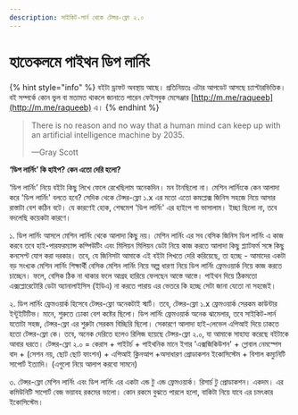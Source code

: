 ```yaml
---
description: সাইকিট-লার্ন থেকে টেন্সর-ফ্লো ২.০
---
```


# হাতেকলমে পাইথন ডিপ লার্নিং

{% hint style="info" %}
বইটা ড্রাফট অবস্থায় আছে। প্রতিনিয়তঃ এটার আপডেট আসছে চ্যাপ্টারভিত্তিক। বই সম্পর্কে কোন ভুল বা মতামত থাকলে জানাতে পারেন ফেইসবুক মেসেঞ্জার [http://m.me/raqueeb](http://m.me/raqueeb) এ। 
{% endhint %}

> There is no reason and no way that a human mind can keep up with an artificial intelligence machine by 2035.
>
> —Gray Scott

**‘ডিপ লার্নিং’ কি হাইপ? কেন এতো দেরি হলো?**

‘ডিপ লার্নিং’ নিয়ে বইটা কিছু লিখে ফেলে রেখেছিলাম অনেকদিন। মন টানছিলো না। মেশিন লার্নিংকে কেন আলাদা করে 'ডিপ লার্নিং' বলতে হবে? সেদিক থেকে টেন্সর-ফ্লো ১.x এর মতো এতো কমপ্লেক্স জিনিস সহজে নিয়ে আসার রাস্তাটা বেশ কঠিন বটে। যে কারণেই হোক, শেষমেশ 'ডিপ লার্নিং' এর হাইপে গা ভাসালাম। ইচ্ছা ছিলো না, তবে বদলেছি কয়েকটা কারণে। 

১. ডিপ লার্নিং আসলে মেশিন লার্নিং থেকে আলাদা কিছু নয়। মেশিন লার্নিং এর সব বেসিক জিনিস ডিপ লার্নিং এ কাজ করবে তবে হাই-পারফরম্যান্স কম্পিউটিং এবং মিলিয়ন মিলিয়ন ডেটা নিয়ে কাজ করতে আলাদা কিছু প্ল্যাটফর্ম সঙ্গে কিছু কনসেপ্ট যোগ করা দরকার। তবে, যে জিনিসটা আমাকে এই বইটা লিখতে দেরি করিয়েছে, তা হচ্ছে - আমাদের একটা বড় সংখ্যক মেশিন লার্নিং শিক্ষার্থী বেসিক মেশিন লার্নিং নিয়ে অল্প ধারণা নিয়ে ডিপ লার্নিং ফ্রেমওয়ার্ক নিয়ে কাজ করতে চাচ্ছেন। ফলে, বেসিক ঠিক না থাকার ফলে আগ্রহ হারিয়ে ফেলছেন আস্তে আস্তে। পাইথন দিয়ে ঠিকমতো এক্সপ্লোরেটোরি ডেটা অ্যানালাইসিস \(ইডিএ\) না করতে পারায় এর ভেতরে কি হচ্ছে সেটা জানা যেতো না সহজেই।  

২. ডিপ লার্নিং ফ্রেমওয়ার্ক হিসেবে টেন্সর-ফ্লো অনেকটাই স্মার্ট। তবে,  টেন্সর-ফ্লো ১.x ফ্রেমওয়ার্ক সেরকম কাউন্টার ইন্টুইটিটিভ। মানে, শুরুতে ঢোকা বেশ কষ্টের ছিলো। ডিপ লার্নিং ফ্রেমওয়ার্ক অনেক ঝামেলার, তবে সাইকিট-লার্ন যতোটা সহজ, টেন্সর-ফ্লো এর শুরুটা সেরকম বিচ্ছিরি ছিলো। সেকারণে আলাদা হাই-লেভেল এপিআই দিয়ে ঢাকতে হতো টেন্সর-ফ্লো কে। তবে, অনেক দেরিতে হলেও রিলিজ হয়েছে টেন্সর-ফ্লো ২.০, যা আমাকে সাহায্য করেছে বইটাকে আবার ধরতে। টেন্সর-ফ্লো ২.০  = কেরাস + পাইটর্চ + পাইথনিক মানে ইগার 'এক্সজিকিউশন' + গ্লোবাল নেমস্পেস বাদ + \(সেশন নয়, ছোট ছোট ফাংশন\) + এপিআই ক্লিনআপ +অসাধারণ প্রোডাকশন ইকোসিস্টেম + বিশাল কম্যুনিটি সাপোর্ট ইত্যাদি। \(এগুলো নিয়ে আলাপ করবো সামনে\)

৩. টেন্সর-ফ্লো মেশিন লার্নিং এবং ডিপ লার্নিং এর একটা এন্ড টু এন্ড ফ্রেমওয়ার্ক। রিসার্চ টু প্রোডাকশন। একদম। এর কমিউনিটি সাপোর্ট বেজ ভয়াবহ রকমের ভালো। কোন রকমে বুঝতে পারলে হলো, বাকিটা নিয়ে যাবে এর চমৎকার ইকোসিস্টেম।  



